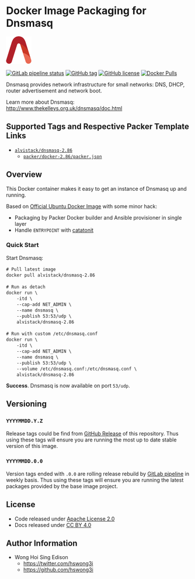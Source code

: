 # Docker Image Packaging for Dnsmasq

<a href="https://alvistack.com" title="AlviStack" target="_blank"><img src="/alvistack.svg" height="75" alt="AlviStack"></a>

[![GitLab pipeline status](https://img.shields.io/gitlab/pipeline/alvistack/docker-dnsmasq/master)](https://gitlab.com/alvistack/docker-dnsmasq/-/pipelines)
[![GitHub tag](https://img.shields.io/github/tag/alvistack/docker-dnsmasq.svg)](https://github.com/alvistack/docker-dnsmasq/tags)
[![GitHub license](https://img.shields.io/github/license/alvistack/docker-dnsmasq.svg)](https://github.com/alvistack/docker-dnsmasq/blob/master/LICENSE)
[![Docker Pulls](https://img.shields.io/docker/pulls/alvistack/dnsmasq-2.86.svg)](https://hub.docker.com/r/alvistack/dnsmasq-2.86)

Dnsmasq provides network infrastructure for small networks: DNS, DHCP, router advertisement and network boot.

Learn more about Dnsmasq: <http://www.thekelleys.org.uk/dnsmasq/doc.html>

## Supported Tags and Respective Packer Template Links

-   [`alvistack/dnsmasq-2.86`](https://hub.docker.com/r/alvistack/dnsmasq-2.86)
    -   [`packer/docker-2.86/packer.json`](https://github.com/alvistack/docker-dnsmasq/blob/master/packer/docker-2.86/packer.json)

## Overview

This Docker container makes it easy to get an instance of Dnsmasq up and running.

Based on [Official Ubuntu Docker Image](https://hub.docker.com/_/ubuntu/) with some minor hack:

-   Packaging by Packer Docker builder and Ansible provisioner in single layer
-   Handle `ENTRYPOINT` with [catatonit](https://github.com/openSUSE/catatonit)

### Quick Start

Start Dnsmasq:

    # Pull latest image
    docker pull alvistack/dnsmasq-2.86

    # Run as detach
    docker run \
        -itd \
        --cap-add NET_ADMIN \
        --name dnsmasq \
        --publish 53:53/udp \
        alvistack/dnsmasq-2.86

    # Run with custom /etc/dnsmasq.conf
    docker run \
        -itd \
        --cap-add NET_ADMIN \
        --name dnsmasq \
        --publish 53:53/udp \
        --volume /etc/dnsmasq.conf:/etc/dnsmasq.conf \
        alvistack/dnsmasq-2.86

**Success**. Dnsmasq is now available on port `53/udp`.

## Versioning

### `YYYYMMDD.Y.Z`

Release tags could be find from [GitHub Release](https://github.com/alvistack/docker-dnsmasq/tags) of this repository. Thus using these tags will ensure you are running the most up to date stable version of this image.

### `YYYYMMDD.0.0`

Version tags ended with `.0.0` are rolling release rebuild by [GitLab pipeline](https://gitlab.com/alvistack/docker-dnsmasq/-/pipelines) in weekly basis. Thus using these tags will ensure you are running the latest packages provided by the base image project.

## License

-   Code released under [Apache License 2.0](LICENSE)
-   Docs released under [CC BY 4.0](http://creativecommons.org/licenses/by/4.0/)

## Author Information

-   Wong Hoi Sing Edison
    -   <https://twitter.com/hswong3i>
    -   <https://github.com/hswong3i>
